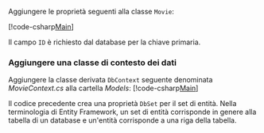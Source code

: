Aggiungere le proprietà seguenti alla classe `Movie`:

[!code-csharp[Main](../../tutorials/razor-pages/razor-pages-start/sample/RazorPagesMovie/Models/MovieNoEF.cs?name=snippet_MovieNoEF)]

Il campo `ID` è richiesto dal database per la chiave primaria.

<a name="dc"></a>
### <a name="add-a-database-context-class"></a>Aggiungere una classe di contesto dei dati

Aggiungere la classe derivata `DbContext` seguente denominata *MovieContext.cs* alla cartella *Models*: [!code-csharp[Main](../../tutorials/razor-pages/razor-pages-start/snapshot_sample/RazorPagesMovie/Models/MovieContext.cs)]

Il codice precedente crea una proprietà `DbSet` per il set di entità. Nella terminologia di Entity Framework, un set di entità corrisponde in genere alla tabella di un database e un'entità corrisponde a una riga della tabella.
